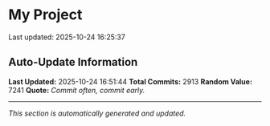 # My Project


Last updated: 2025-10-24 16:25:37








































































































































































































































































































































































































































































































































































































































































































































































































































































































































































































































































































































































































































































































































































































































































































































































































































































































































































































































































































































































































































































































































































































































































































































































































































































































































































































































































































































































































































































































































































































































































































































































































































































































































































































































## Auto-Update Information

**Last Updated:** 2025-10-24 16:51:44
**Total Commits:** 2913
**Random Value:** 7241
**Quote:** _Commit often, commit early._

---
_This section is automatically generated and updated._